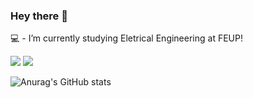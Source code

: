 ### Hey there 👋
💻 - I’m currently studying Eletrical Engineering at FEUP!

<a style="text-decoration: none;" href="https://www.linkedin.com/in/rodrigo-alves-308b12162/"><img src="https://img.shields.io/badge/LinkedIn-0077B5?style=for-the-badge&logo=linkedin&logoColor=white" /></a>
<a style="text-decoration: none;" href="mailto:rodrigornalves@gmail.com"><img src="https://img.shields.io/badge/Gmail-D14836?style=for-the-badge&logo=gmail&logoColor=white" /></a>

![Anurag's GitHub stats](https://github-readme-stats.vercel.app/api?username=Rodrialves&show_icons=true&theme=prussian)
